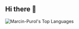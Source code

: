 ## Hi there 👋

![Marcin-Purol's Top Languages](https://github-readme-stats.vercel.app/api/top-langs/?username=Marcin-Purol&theme=vue-dark&show_icons=true&hide_border=false&layout=compact)
